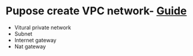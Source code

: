 # Pupose create VPC network- [Guide](https://devopsvn.tech/terraform-series/terraform/bai-5-tao-aws-virtual-private-cloud-voi-terraform-module#a8a4e57c970b43ec888681d0f5429ae4)

- Vitural private network
- Subnet
- Internet gateway
- Nat gateway
